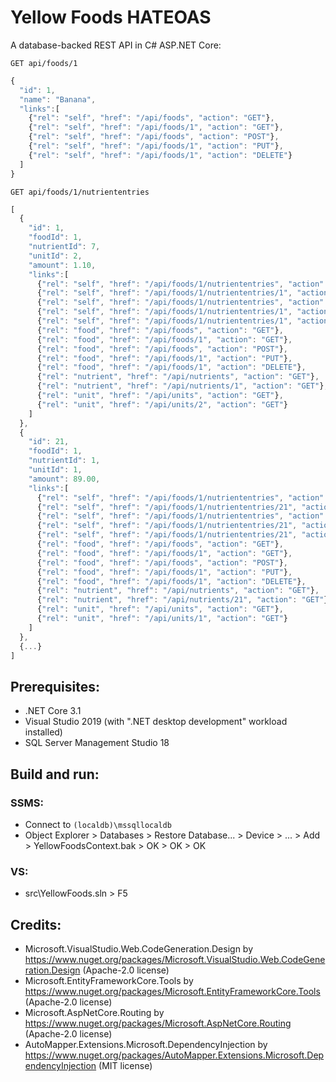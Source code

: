 # Yellow Foods HATEOAS
A database-backed REST API in C# ASP.NET Core:
```HTTP
GET api/foods/1
```

```JavaScript
{
  "id": 1,
  "name": "Banana",
  "links":[
    {"rel": "self", "href": "/api/foods", "action": "GET"},
    {"rel": "self", "href": "/api/foods/1", "action": "GET"},
    {"rel": "self", "href": "/api/foods", "action": "POST"},
    {"rel": "self", "href": "/api/foods/1", "action": "PUT"},
    {"rel": "self", "href": "/api/foods/1", "action": "DELETE"}
  ]
}
```

```HTTP
GET api/foods/1/nutriententries
```

```JavaScript
[
  {
    "id": 1,
    "foodId": 1,
    "nutrientId": 7,
    "unitId": 2,
    "amount": 1.10,
    "links":[
      {"rel": "self", "href": "/api/foods/1/nutriententries", "action": "GET"},
      {"rel": "self", "href": "/api/foods/1/nutriententries/1", "action": "GET"},
      {"rel": "self", "href": "/api/foods/1/nutriententries", "action": "POST"},
      {"rel": "self", "href": "/api/foods/1/nutriententries/1", "action": "PUT"},
      {"rel": "self", "href": "/api/foods/1/nutriententries/1", "action": "DELETE"},
      {"rel": "food", "href": "/api/foods", "action": "GET"},
      {"rel": "food", "href": "/api/foods/1", "action": "GET"},
      {"rel": "food", "href": "/api/foods", "action": "POST"},
      {"rel": "food", "href": "/api/foods/1", "action": "PUT"},
      {"rel": "food", "href": "/api/foods/1", "action": "DELETE"},
      {"rel": "nutrient", "href": "/api/nutrients", "action": "GET"},
      {"rel": "nutrient", "href": "/api/nutrients/1", "action": "GET"},
      {"rel": "unit", "href": "/api/units", "action": "GET"},
      {"rel": "unit", "href": "/api/units/2", "action": "GET"}
    ]
  },
  {
    "id": 21,
    "foodId": 1,
    "nutrientId": 1,
    "unitId": 1,
    "amount": 89.00,
    "links":[
      {"rel": "self", "href": "/api/foods/1/nutriententries", "action": "GET"},
      {"rel": "self", "href": "/api/foods/1/nutriententries/21", "action": "GET"},
      {"rel": "self", "href": "/api/foods/1/nutriententries", "action": "POST"},
      {"rel": "self", "href": "/api/foods/1/nutriententries/21", "action": "PUT"},
      {"rel": "self", "href": "/api/foods/1/nutriententries/21", "action": "DELETE"},
      {"rel": "food", "href": "/api/foods", "action": "GET"},
      {"rel": "food", "href": "/api/foods/1", "action": "GET"},
      {"rel": "food", "href": "/api/foods", "action": "POST"},
      {"rel": "food", "href": "/api/foods/1", "action": "PUT"},
      {"rel": "food", "href": "/api/foods/1", "action": "DELETE"},
      {"rel": "nutrient", "href": "/api/nutrients", "action": "GET"},
      {"rel": "nutrient", "href": "/api/nutrients/21", "action": "GET"},
      {"rel": "unit", "href": "/api/units", "action": "GET"},
      {"rel": "unit", "href": "/api/units/1", "action": "GET"}
    ]
  },
  {...}
]
```

## Prerequisites:
- .NET Core 3.1
- Visual Studio 2019 (with ".NET desktop development" workload installed)
- SQL Server Management Studio 18

## Build and run:
### SSMS:
- Connect to `(localdb)\mssqllocaldb`
- Object Explorer > Databases > Restore Database... > Device > ... > Add > YellowFoodsContext.bak > OK > OK > OK
### VS:
- src\YellowFoods.sln > F5

## Credits:
- Microsoft.VisualStudio.Web.CodeGeneration.Design by https://www.nuget.org/packages/Microsoft.VisualStudio.Web.CodeGeneration.Design (Apache-2.0 license)
- Microsoft.EntityFrameworkCore.Tools by https://www.nuget.org/packages/Microsoft.EntityFrameworkCore.Tools (Apache-2.0 license)
- Microsoft.AspNetCore.Routing by https://www.nuget.org/packages/Microsoft.AspNetCore.Routing (Apache-2.0 license)
- AutoMapper.Extensions.Microsoft.DependencyInjection by https://www.nuget.org/packages/AutoMapper.Extensions.Microsoft.DependencyInjection (MIT license)
